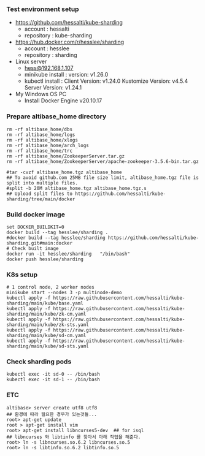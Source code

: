 ### Test environment setup
- https://github.com/hessalti/kube-sharding
  - account : hessalti
  - repository : kube-sharding
- https://hub.docker.com/r/hesslee/sharding
  - account : hesslee
  - repository : sharding
- Linux server
  - hess@192.168.1.107
  - minikube install : version: v1.26.0
  - kubectl install : Client Version: v1.24.0  Kustomize Version: v4.5.4  Server Version: v1.24.1
- My Windows OS PC
  - Install Docker Engine v20.10.17

### Prepare altibase_home directory
```
rm -rf altibase_home/dbs
rm -rf altibase_home/logs
rm -rf altibase_home/xlogs
rm -rf altibase_home/arch_logs
rm -rf altibase_home/trc
rm -rf altibase_home/ZookeeperServer.tar.gz
rm -rf altibase_home/ZookeeperServer/apache-zookeeper-3.5.6-bin.tar.gz

#tar -cvzf altibase_home.tgz altibase_home
## To avoid github.com 25MB file size limit, altibase_home.tgz file is split into multiple files.
#split -b 20M altibase_home.tgz altibase_home.tgz.s
## Upload split files to https://github.com/hessalti/kube-sharding/tree/main/docker
```

### Build docker image
```
set DOCKER_BUILDKIT=0
docker build --tag hesslee/sharding .
#docker build --tag hesslee/sharding https://github.com/hessalti/kube-sharding.git#main:docker
# Check built image
docker run -it hesslee/sharding   "/bin/bash"
docker push hesslee/sharding
```

### K8s setup
```
# 1 control node, 2 worker nodes
minikube start --nodes 3 -p multinode-demo
kubectl apply -f https://raw.githubusercontent.com/hessalti/kube-sharding/main/kube/base.yaml
kubectl apply -f https://raw.githubusercontent.com/hessalti/kube-sharding/main/kube/zk-cm.yaml
kubectl apply -f https://raw.githubusercontent.com/hessalti/kube-sharding/main/kube/zk-sts.yaml
kubectl apply -f https://raw.githubusercontent.com/hessalti/kube-sharding/main/kube/sd-cm.yaml
kubectl apply -f https://raw.githubusercontent.com/hessalti/kube-sharding/main/kube/sd-sts.yaml
```

### Check sharding pods
```
kubectl exec -it sd-0 -- /bin/bash
kubectl exec -it sd-1 -- /bin/bash
```

### ETC
```
altibase> server create utf8 utf8
## 환경에 따라 필요한 경우가 있는것들... 
root> apt-get update
root > apt-get install vim
root> apt-get install libncurses5-dev  ## for isql
## libncurses 와 libtinfo 를 찾아서 아래 작업을 해준다.
root> ln -s libncurses.so.6.2 libncurses.so.5
root> ln -s libtinfo.so.6.2 libtinfo.so.5
```
